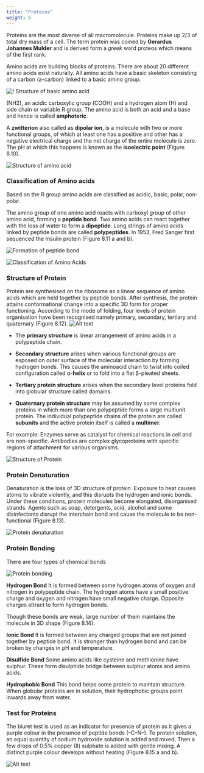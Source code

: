 ```yaml
---
title: "Proteins"
weight: 5
---
```



Proteins are the most diverse of all macromolecule. Proteins make up 2/3 of total dry mass of a cell. The term protein was coined by **Gerardus Johannes Mulder** and is derived form a _greek_ word proteos which means of the first rank.

Amino acids are building blocks of proteins. There are about 20 different amino acids exist naturally. All amino acids have a basic skeleton consisting of a carbon (a-carbon) linked to a basic amino group.

![! Structure of basic amino acid](8.13.png)

(NH2), an acidic carboxylic group (COOH) and a hydrogen atom (H) and side chain or variable R group. The amino acid is both an acid and a base and hence is called **amphoteric**.

A **zwitterion** also called as **dipolar ion**, is a molecule with two or more functional groups, of which at least one has a positive and other has a negative electrical charge and the net charge of the entire molecule is zero. The pH at which this happens is known as the **isoelectric point** (Figure 8.10).

![Structure of amino acid](8.14.png)

### Classification of Amino acids

Based on the R group amino acids are classified as acidic, basic, polar, non-polar.

The amino group of one amino acid reacts with carboxyl group of other amino acid, forming a **peptide bond**. Two amino acids can react together with the loss of water to form a **dipeptide**. Long strings of amino acids linked by peptide bonds are called **polypeptides**. In 1953, Fred Sanger first sequenced the Insulin protein (Figure 8.11 a and b).

![Formation of peptide bond](8.15.png)

![Classification of Amino Acids](8.18.png)

### Structure of Protein

Protein are synthesised on the ribosome as a linear sequence of amino acids which are held together by peptide bonds. After synthesis, the protein attains conformational change into a specific 3D form for proper functioning. According to the mode of folding, four levels of protein organisation have been recognised namely primary, secondary, tertiary and quaternary (Figure 8.12).
![Alt text](8.37.png)

- The **primary structure** is linear arrangement of amino acids in a polypeptide chain.

- **Secondary structure** arises when various functional groups are exposed on outer surface of the molecular interaction by forming hydrogen bonds. This causes the aminoacid chain to twist into coiled configuration called α-**helix** or to fold into a flat β-pleated sheets.

- **Tertiary protein structure** arises when the secondary level proteins fold into globular structure called domains.

- **Quaternary protein structure** may be assumed by some complex proteins in which more than one polypeptide forms a large multiunit protein. The individual polypeptide chains of the protein are called **subunits** and the active protein itself is called a **multimer.**

For example: Enzymes serve as catalyst for chemical reactions in cell and are non-specific. Antibodies are complex glycoproteins with specific regions of attachment for various organisms.

![Structure of Protein](8.19.png)

### Protein Denaturation

Denaturation is the loss of 3D structure of protein. Exposure to heat causes atoms to vibrate violently, and this disrupts the hydrogen and ionic bonds. Under these conditions, protein molecules become elongated, disorganised strands. Agents such as soap, detergents, acid, alcohol and some disinfectants disrupt the interchain bond and cause the molecule to be non-functional (Figure 8.13).

![Protein denaturation](8.20.png)

### Protein Bonding

There are four types of chemical bonds

![Protein bonding](8.21.png)

**Hydrogen Bond**
It is formed between some hydrogen atoms of oxygen and nitrogen in polypeptide chain. The hydrogen atoms have a small positive charge and oxygen and nitrogen have small negative charge. Opposite charges attract to form hydrogen bonds.

Though these bonds are weak, large number of them maintains the molecule in 3D shape (Figure 8.14).

**Ionic Bond**
It is formed between any charged groups that are not joined together by peptide bond. It is stronger than hydrogen bond and can be broken by changes in pH and temperature.

**Disulfide Bond**
Some amino acids like cysteine and methionine have sulphur. These form disulphide bridge between sulphur atoms and amino acids.

**Hydrophobic Bond**
This bond helps some protein to maintain structure. When globular proteins are in solution, their hydrophobic groups point inwards away from water.

### Test for Proteins

The biuret test is used as an indicator for presence of protein as it gives a purple colour in the presence of peptide bonds (–C–N–). To protein solution, an equal quantity of sodium hydroxide solution is added and mixed. Then a few drops of 0.5% copper (II) sulphate is added with gentle mixing. A distinct purple colour develops without heating (Figure 8.15 a and b).

![Alt text](8.23.png)
